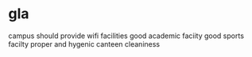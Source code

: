 # gla
campus should provide wifi facilities
good academic faciity
good sports facilty
proper and hygenic canteen
cleaniness
